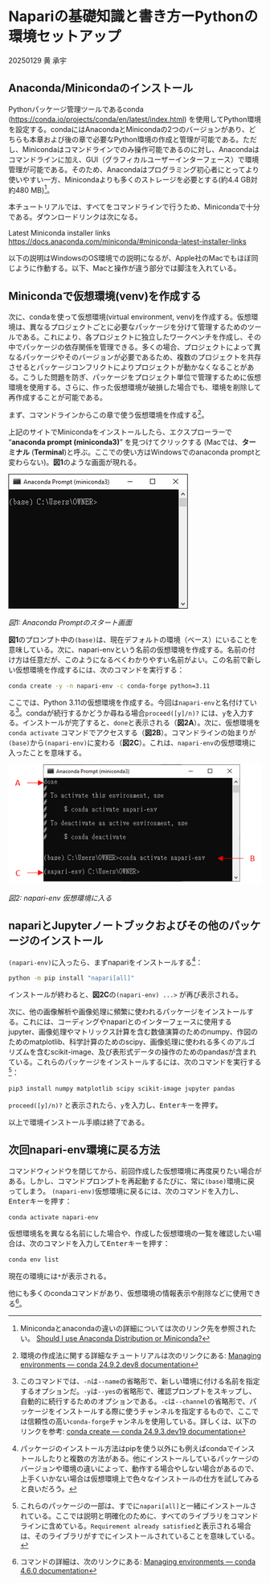 # Napariの基礎知識と書き方ーPythonの環境セットアップ

20250129 黄 承宇

## Anaconda/Minicondaのインストール

Pythonパッケージ管理ツールであるconda (https://conda.io/projects/conda/en/latest/index.html) を使用してPython環境を設定する。condaにはAnacondaとMinicondaの2つのバージョンがあり、どちらも本章および後の章で必要なPython環境の作成と管理が可能である。ただし、Minicondaはコマンドラインでのみ操作可能であるのに対し、Anacondaはコマンドラインに加え、GUI（グラフィカルユーザーインターフェース）で環境管理が可能である。そのため、Anacondaはプログラミング初心者にとってより使いやすい一方、Minicondaよりも多くのストレージを必要とする(約4.4 GB対約480 MB)[^1]。

本チュートリアルでは、すべてをコマンドラインで行うため、Minicondaで十分である。ダウンロードリンクは次になる。

Latest Miniconda installer links
https://docs.anaconda.com/miniconda/#miniconda-latest-installer-links

以下の説明はWindowsのOS環境での説明になるが、Apple社のMacでもほぼ同じように作動する。以下、Macと操作が違う部分では脚注を入れている。

[^1]: Minicondaとanacondaの違いの詳細については次のリンク先を参照されたい。
[Should I use Anaconda Distribution or Miniconda?](https://docs.anaconda.com/distro-or-miniconda/)


## Minicondaで仮想環境(venv)を作成する

次に、condaを使って仮想環境(virtual environment, venv)を作成する。仮想環境は、異なるプロジェクトごとに必要なパッケージを分けて管理するためのツールである。これにより、各プロジェクトに独立したワークベンチを作成し、その中でパッケージの依存関係を管理できる。多くの場合、プロジェクトによって異なるパッケージやそのバージョンが必要であるため、複数のプロジェクトを共存させるとパッケージコンフリクトによりプロジェクトが動かなくなることがある。こうした問題を防ぎ、パッケージをプロジェクト単位で管理するために仮想環境を使用する。さらに、作った仮想環境が破損した場合でも、環境を削除して再作成することが可能である。

まず、コマンドラインからこの章で使う仮想環境を作成する[^2]。

上記のサイトでMinicondaをインストールしたら、エクスプローラーで “**anaconda prompt (miniconda3)**” を見つけてクリックする (Macでは、**ターミナル** (**Terminal**)と呼ぶ。ここでの使い方はWindowsでのanaconda promptと変わらない)。**図1**のような画面が現れる。

![Anaconda Promptのスタート画面](figs/1_anaconda_prompt_start.png)

*図1: Anaconda Promptのスタート画面*

**図1**のプロンプト中の`(base)`は、現在デフォルトの環境（ベース）にいることを意味している。次に、napari-envという名前の仮想環境を作成する。名前の付け方は任意だが、このようになるべくわかりやすい名前がよい。この名前で新しい仮想環境を作成するには、次のコマンドを実行する：

```bash
conda create -y -n napari-env -c conda-forge python=3.11
```

ここでは、Python 3.11の仮想環境を作成する。今回は`napari-env`と名付けている[^3]。condaが続行するかどうか尋ねる場合`proceed([y]/n)?` には、`y`を入力する。インストールが完了すると、`done`と表示される（**図2A**）。次に、仮想環境を `conda activate` コマンドでアクセスする（**図2B**）。コマンドラインの始まりが `(base)`から`(napari-env)`に変わる（**図2C**）。これは、`napari-env`の仮想環境に入ったことを意味する。

![napari-env 仮想環境に入る](figs/2_entering_napari_env.png)

*図2: napari-env 仮想環境に入る*

[^2]: 環境の作成法に関する詳細なチュートリアルは次のリンクにある: [Managing environments — conda 24.9.2.dev8 documentation](https://docs.conda.io/projects/conda/en/latest/user-guide/tasks/manage-environments.html)

[^3]: このコマンドでは、`-n`は`--name`の省略形で、新しい環境に付ける名前を指定するオプションだ。`-y`は`--yes`の省略形で、確認プロンプトをスキップし、自動的に続行するためのオプションである。`-c`は`--channel`の省略形で、パッケージをインストールする際に使うチャンネルを指定するもので、ここでは信頼性の高い`conda-forge`チャンネルを使用している。詳しくは、以下のリンクを参考: [conda create — conda 24.9.3.dev19 documentation](https://docs.conda.io/projects/conda/en/latest/commands/create.html#positional-arguments)


## napariとJupyterノートブックおよびその他のパッケージのインストール

`(napari-env)`に入ったら、まずnapariをインストールする[^4]：

```bash
python -m pip install "napari[all]"
```

インストールが終わると、**図2C**の`(napari-env) ...>` が再び表示される。

次に、他の画像解析や画像処理に頻繁に使われるパッケージをインストールする。これには、コーディングやnapariとのインターフェースに使用するjupyter、画像処理やマトリックス計算を含む数値演算のためのnumpy、作図のためのmatplotlib、科学計算のためのscipy、画像処理に使われる多くのアルゴリズムを含むscikit-image、及び表形式データの操作のためのpandasが含まれている。これらのパッケージをインストールするには、次のコマンドを実行する[^5]：

```bash
pip3 install numpy matplotlib scipy scikit-image jupyter pandas
```

`proceed([y]/n)?` と表示されたら、`y`を入力し、<kbd>Enter</kbd>キーを押す。

以上で環境インストール手順は終了である。

[^4]: パッケージのインストール方法はpipを使う以外にも例えばcondaでインストールしたりと複数の方法がある。他にインストールしているパッケージのバージョンや環境の違いによって、動作する場合やしない場合があるので、上手くいかない場合は仮想環境上で色々なインストールの仕方を試してみると良いだろう。

[^5]: これらのパッケージの一部は、すでに`napari[all]`と一緒にインストールされている。ここでは説明と明確化のために、すべてのライブラリをコマンドラインに含めている。`Requirement already satisfied`と表示される場合は、そのライブラリがすでにインストールされていることを意味している。

## 次回napari-env環境に戻る方法

コマンドウィンドウを閉じてから、前回作成した仮想環境に再度戻りたい場合がある。しかし、コマンドプロンプトを再起動するたびに、常に`(base)`環境に戻ってしまう。 `(napari-env)`仮想環境に戻るには、次のコマンドを入力し、<kbd>Enter</kbd>キーを押す：

```bash
conda activate napari-env
```

仮想環境名を異なる名前にした場合や、作成した仮想環境の一覧を確認したい場合は、次のコマンドを入力して<kbd>Enter</kbd>キーを押す：

```bash
conda env list
```

現在の環境には`*`が表示される。

他にも多くのcondaコマンドがあり、仮想環境の情報表示や削除などに使用できる[^6]。

[^6]: コマンドの詳細は、次のリンクにある: [Managing environments — conda 4.6.0 documentation](https://docs.conda.io/projects/conda/en/4.6.0/user-guide/tasks/manage-environments.html)